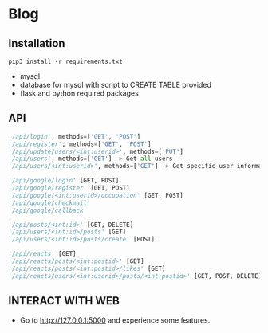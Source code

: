 # Blog
## Installation

```shell
pip3 install -r requirements.txt
```

- mysql
- database for mysql with script to CREATE TABLE provided
- flask and python required packages


## API

```python
'/api/login', methods=['GET', 'POST']
'/api/register', methods=['GET', 'POST']
'/api/update/users/<int:userid>', methods=['PUT']
'/api/users', methods=['GET'] -> Get all users
'/api/users/<int:userid>', methods=['GET'] -> Get specific user information by his/her id
```

```python
'/api/google/login' [GET, POST]
'/api/google/register' [GET, POST]
'/api/google/<int:userid>/occupation' [GET, POST]
'/api/google/checkmail'
'/api/google/callback'
```

```python
'/api/posts/<int:id>' [GET, DELETE]
'/api/users/<int:id>/posts' [GET]
'/api/users/<int:id>/posts/create' [POST]
```

```python
'/api/reacts' [GET]
'/api/reacts/posts/<int:postid>' [GET]
'/api/reacts/posts/<int:postid>/likes' [GET]
'/api/reacts/users/<int:userid>/posts/<int:postid>' [GET, POST, DELETE]
```

## INTERACT WITH WEB

- Go to http://127.0.0.1:5000 and experience some features.

